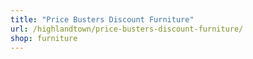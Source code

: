 ```yaml
---
title: "Price Busters Discount Furniture"
url: /highlandtown/price-busters-discount-furniture/
shop: furniture
---
```


